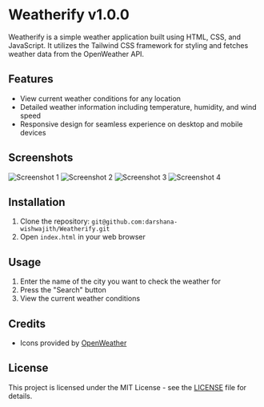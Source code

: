 # Weatherify v1.0.0

Weatherify is a simple weather application built using HTML, CSS, and JavaScript. It utilizes the Tailwind CSS framework for styling and fetches weather data from the OpenWeather API.

## Features
- View current weather conditions for any location
- Detailed weather information including temperature, humidity, and wind speed
- Responsive design for seamless experience on desktop and mobile devices

## Screenshots

![Screenshot 1](placeholder_image_url)
![Screenshot 2](placeholder_image_url)
![Screenshot 3](placeholder_image_url)
![Screenshot 4](placeholder_image_url)

## Installation
1. Clone the repository: `git@github.com:darshana-wishwajith/Weatherify.git`
2. Open `index.html` in your web browser

## Usage
1. Enter the name of the city you want to check the weather for
2. Press the "Search" button
3. View the current weather conditions

## Credits
- Icons provided by [OpenWeather](https://openweathermap.org/weather-conditions)

## License
This project is licensed under the MIT License - see the [LICENSE](LICENSE) file for details.
